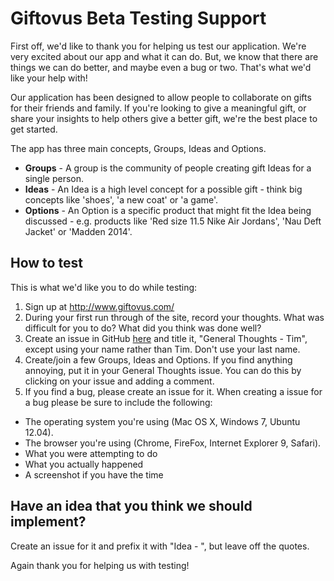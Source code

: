 Giftovus Beta Testing Support
=========

First off, we'd like to thank you for helping us test our application. We're very excited about our app and what it can do. But, we know that there are things we can do better, and maybe even a bug or two. That's what we'd like your help with!

Our application has been designed to allow people to collaborate on gifts for their friends and family. If you're looking to give a meaningful gift, or share your insights to help others give a better gift, we're the best place to get started.

The app has three main concepts, Groups, Ideas and Options.

  - **Groups** - A group is the community of people creating gift Ideas for a single person.
  - **Ideas** - An Idea is a high level concept for a possible gift - think big concepts like 'shoes', 'a new coat' or 'a game'.
  - **Options** - An Option is a specific product that might fit the Idea being discussed - e.g. products like 'Red size 11.5 Nike Air Jordans', 'Nau Deft Jacket' or 'Madden 2014'.

How to test
-----------

This is what we'd like you to do while testing:

1. Sign up at http://www.giftovus.com/
1. During your first run through of the site, record your thoughts. What was difficult for you to do? What did you think was done well?
1. Create an issue in GitHub [here](https://github.com/Giftovus/testing/issues/new) and title it, "General Thoughts - Tim", except using your name rather than Tim. Don't use your last name.
1. Create/join a few Groups, Ideas and Options. If you find anything annoying, put it in your General Thoughts issue. You can do this by clicking on your issue and adding a comment.
1. If you find a bug, please create an issue for it. When creating a issue for a bug please be sure to include the following:
  *  The operating system you're using (Mac OS X, Windows 7, Ubuntu 12.04).
  *  The browser you're using (Chrome, FireFox, Internet Explorer 9, Safari).
  *  What you were attempting to do
  *  What you actually happened
  *  A screenshot if you have the time

Have an idea that you think we should implement?
-----------
Create an issue for it and prefix it with "Idea - ", but leave off the quotes.

Again thank you for helping us with testing!   

    

